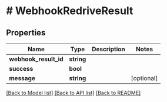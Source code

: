 # # WebhookRedriveResult

## Properties

Name | Type | Description | Notes
------------ | ------------- | ------------- | -------------
**webhook_result_id** | **string** |  | 
**success** | **bool** |  | 
**message** | **string** |  | [optional] 

[[Back to Model list]](../../README#documentation-for-models) [[Back to API list]](../../README#documentation-for-api-endpoints) [[Back to README]](../../README)


